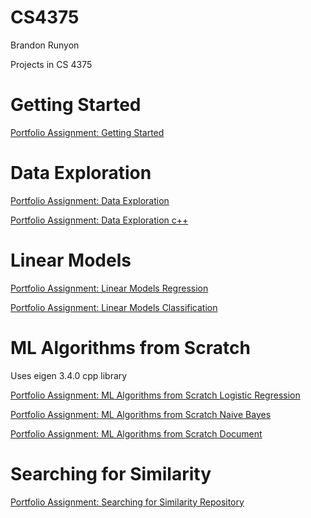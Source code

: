 # CS4375

Brandon Runyon

Projects in CS 4375

# Getting Started

[Portfolio Assignment: Getting Started](Overview_of_ML.pdf)

# Data Exploration

[Portfolio Assignment: Data Exploration](dataExploration.pdf)

[Portfolio Assignment: Data Exploration c++](dataExploration.cpp)

# Linear Models

[Portfolio Assignment: Linear Models Regression](Regression.pdf)

[Portfolio Assignment: Linear Models Classification](Classification.pdf)

# ML Algorithms from Scratch

Uses eigen 3.4.0 cpp library

[Portfolio Assignment: ML Algorithms from Scratch Logistic Regression](logRegScratch.cpp)

[Portfolio Assignment: ML Algorithms from Scratch Naive Bayes](naiveBayesScratch.cpp)

[Portfolio Assignment: ML Algorithms from Scratch Document](ML_Algorithms_from_Scratch.pdf)

# Searching for Similarity

[Portfolio Assignment: Searching for Similarity Repository](https://github.com/zaiquiriw/ml-similarties/)